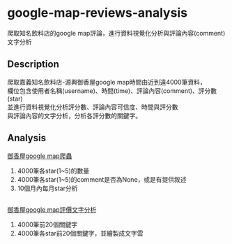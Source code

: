 # google-map-reviews-analysis
爬取知名飲料店的google map評論，進行資料視覺化分析與評論內容(comment)文字分析
## Description
爬取嘉義知名飲料店-源興御香屋google map時間由近到遠4000筆資料，  
欄位包含使用者名稱(username)、時間(time)、評論內容(comment)、評分數(star)  
並進行資料視覺化分析評分數、評論內容可信度、時間與評分數  
與評論內容的文字分析，分析各評分數的關鍵字。  

## Analysis  

[御香屋google map爬蟲](https://github.com/chewingho/google-map-reviews-analysis/blob/master/%E5%BE%A1%E9%A6%99%E5%B1%8Bgoogle%20map%E7%88%AC%E8%9F%B2.ipynb)  
1. 4000筆各star(1~5)的數量  
2. 4000筆各star(1~5)的comment是否為None，或是有提供敘述  
3. 10個月內每月star分析 
##
[御香屋google map評價文字分析](https://github.com/chewingho/google-map-reviews-analysis/blob/master/%E5%BE%A1%E9%A6%99%E5%B1%8Bgoogle%20map%E8%A9%95%E5%83%B9%E6%96%87%E5%AD%97%E5%88%86%E6%9E%90.ipynb)  
1. 4000筆前20個關鍵字  
2. 4000筆各star前20個關鍵字，並繪製成文字雲  
